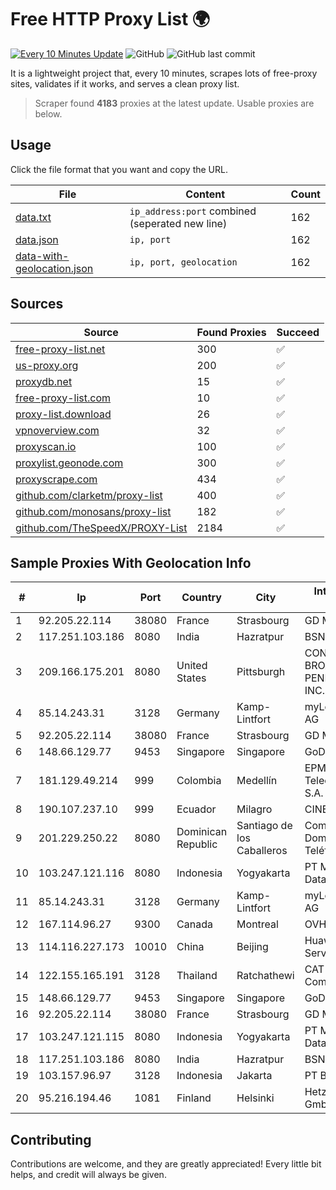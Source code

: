 
# Free HTTP Proxy List 🌍

[![Every 10 Minutes Update](https://github.com/mertguvencli/http-proxy-list/actions/workflows/main.yml/badge.svg?branch=main)](https://github.com/mertguvencli/http-proxy-list/actions/workflows/main.yml)
![GitHub](https://img.shields.io/github/license/mertguvencli/http-proxy-list)
![GitHub last commit](https://img.shields.io/github/last-commit/mertguvencli/http-proxy-list)

It is a lightweight project that, every 10 minutes, scrapes lots of free-proxy sites, validates if it works, and serves a clean proxy list.


> Scraper found **4183** proxies at the latest update. Usable proxies are below.

## Usage

Click the file format that you want and copy the URL.


|File|Content|Count|
|----|-------|-----|
|[data.txt](https://raw.githubusercontent.com/mertguvencli/http-proxy-list/main/proxy-list/data.txt)|`ip_address:port` combined (seperated new line)|162|
|[data.json](https://raw.githubusercontent.com/mertguvencli/http-proxy-list/main/proxy-list/data.json)|`ip, port`|162|
|[data-with-geolocation.json](https://raw.githubusercontent.com/mertguvencli/http-proxy-list/main/proxy-list/data-with-geolocation.json)|`ip, port, geolocation`|162|

## Sources

|Source|Found Proxies|Succeed|
|------|-------------|-------|
|[free-proxy-list.net](https://free-proxy-list.net)|300|✅|
|[us-proxy.org](https://www.us-proxy.org)|200|✅|
|[proxydb.net](http://proxydb.net)|15|✅|
|[free-proxy-list.com](https://free-proxy-list.com/?page=&port=&type%5B%5D=http&type%5B%5D=https&up_time=0&search=Search)|10|✅|
|[proxy-list.download](https://www.proxy-list.download/HTTP)|26|✅|
|[vpnoverview.com](https://vpnoverview.com/privacy/anonymous-browsing/free-proxy-servers)|32|✅|
|[proxyscan.io](https://www.proxyscan.io)|100|✅|
|[proxylist.geonode.com](https://proxylist.geonode.com/api/proxy-list?limit=300&page=1&sort_by=lastChecked&sort_type=desc&protocols=http,https)|300|✅|
|[proxyscrape.com](https://api.proxyscrape.com/v2/?request=displayproxies&protocol=http&timeout=10000&country=all&ssl=all&anonymity=all)|434|✅|
|[github.com/clarketm/proxy-list](https://raw.githubusercontent.com/clarketm/proxy-list/master/proxy-list-raw.txt)|400|✅|
|[github.com/monosans/proxy-list](https://raw.githubusercontent.com/monosans/proxy-list/main/proxies/http.txt)|182|✅|
|[github.com/TheSpeedX/PROXY-List](https://raw.githubusercontent.com/TheSpeedX/PROXY-List/master/http.txt)|2184|✅|


## Sample Proxies With Geolocation Info

|#|Ip|Port|Country|City|Internet Service Provider|
|-|--|----|-------|----|-------------------------|
|1|92.205.22.114|38080|France|Strasbourg|GD MASS Network|
|2|117.251.103.186|8080|India|Hazratpur|BSNL Internet|
|3|209.166.175.201|8080|United States|Pittsburgh|CONTINENTAL BROADBAND PENNSYLVANIA, INC.|
|4|85.14.243.31|3128|Germany|Kamp-Lintfort|myLoc managed IT AG|
|5|92.205.22.114|38080|France|Strasbourg|GD MASS Network|
|6|148.66.129.77|9453|Singapore|Singapore|GoDaddy.com, LLC|
|7|181.129.49.214|999|Colombia|Medellín|EPM Telecomunicaciones S.A. E.S.P.|
|8|190.107.237.10|999|Ecuador|Milagro|CINECABLE TV|
|9|201.229.250.22|8080|Dominican Republic|Santiago de los Caballeros|Compañía Dominicana de Teléfonos S. A.|
|10|103.247.121.116|8080|Indonesia|Yogyakarta|PT Media Sarana Data|
|11|85.14.243.31|3128|Germany|Kamp-Lintfort|myLoc managed IT AG|
|12|167.114.96.27|9300|Canada|Montreal|OVH SAS|
|13|114.116.227.173|10010|China|Beijing|Huawei Cloud Service data center|
|14|122.155.165.191|3128|Thailand|Ratchathewi|CAT Telecom Public Company Limited|
|15|148.66.129.77|9453|Singapore|Singapore|GoDaddy.com, LLC|
|16|92.205.22.114|38080|France|Strasbourg|GD MASS Network|
|17|103.247.121.115|8080|Indonesia|Yogyakarta|PT Media Sarana Data|
|18|117.251.103.186|8080|India|Hazratpur|BSNL Internet|
|19|103.157.96.97|3128|Indonesia|Jakarta|PT Beon Intermedia|
|20|95.216.194.46|1081|Finland|Helsinki|Hetzner Online GmbH|



## Contributing

Contributions are welcome, and they are greatly appreciated! Every
little bit helps, and credit will always be given.

